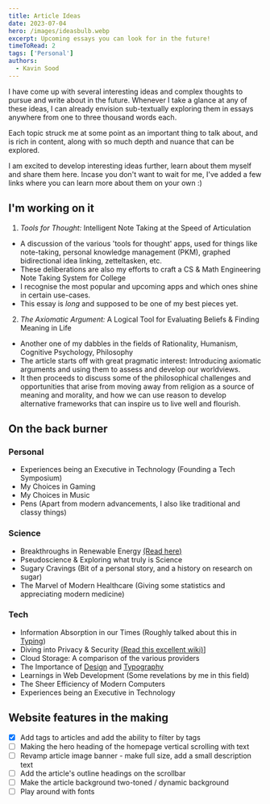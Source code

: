```yaml
---
title: Article Ideas
date: 2023-07-04
hero: /images/ideasbulb.webp
excerpt: Upcoming essays you can look for in the future!
timeToRead: 2
tags: ['Personal']
authors:
  - Kavin Sood
---
```


I have come up with several interesting ideas and complex thoughts to pursue and write about in the future. Whenever I take a glance at any of these ideas, I can already envision sub-textually exploring them in essays anywhere from one to three thousand words each.

Each topic struck me at some point as an important thing to talk about, and is rich in content, along with so much depth and nuance that can be explored.

I am excited to develop interesting ideas further, learn about them myself and share them here. Incase you don't want to wait for me, I've added a few links where you can learn more about them on your own :)

## I'm working on it
1) *Tools for Thought:* Intelligent Note Taking at the Speed of Articulation
- A discussion of the various 'tools for thought' apps, used for things like note-taking, personal knowledge management (PKM), graphed bidirectional idea linking, zetteltasken, etc.
- These deliberations are also my efforts to craft a CS & Math Engineering Note Taking System for College
- I recognise the most popular and upcoming apps and which ones shine in certain use-cases.
- This essay is *long* and supposed to be one of my best pieces yet.

2) *The Axiomatic Argument:* A Logical Tool for Evaluating Beliefs & Finding Meaning in Life
* Another one of my dabbles in the fields of Rationality, Humanism, Cognitive Psychology, Philosophy 
* The article starts off with great pragmatic interest: Introducing axiomatic arguments and using them to assess and develop our worldviews.
* It then proceeds to discuss some of the philosophical challenges and opportunities that arise from moving away from religion as a source of meaning and morality, and how we can use reason to develop alternative frameworks that can inspire us to live well and flourish.

## On the back burner
### Personal
* Experiences being an Executive in Technology (Founding a Tech Symposium)
* My Choices in Gaming
* My Choices in Music
* Pens (Apart from modern advancements, I also like traditional and classy things)
### Science
* Breakthroughs in Renewable Energy [(Read here)](https://www.technologyreview.com/topic/climate-change/clean-energy/)
* Pseudoscience & Exploring what truly is Science
* Sugary Cravings (Bit of a personal story, and a history on research on sugar)
* The Marvel of Modern Healthcare (Giving some statistics and appreciating modern medicine)
### Tech
* Information Absorption in our Times (Roughly talked about this in [Typing](https://kavinsood.com/post/typing))
* Diving into Privacy & Security [(Read this excellent wiki)](https://www.privacyguides.org/en)]
* Cloud Storage: A comparison of the various providers
* The Importance of [Design](https://medium.com/macoclock/what-makes-apple-design-so-good-d430ef97c6d2) and [Typography](https://www.youtube.com/watch?v=WVfRxFwVHQc&list=LL&index=2&pp=gAQBiAQB)
* Learnings in Web Development (Some revelations by me in this field)
* The Sheer Efficiency of Modern Computers
* Experiences being an Executive in Technology

## Website features in the making
- [x] Add tags to articles and add the ability to filter by tags
- [ ] Making the hero heading of the homepage vertical scrolling with text
- [ ] Revamp article image banner - make full size, add a small description text
- [ ] Add the article's outline headings on the scrollbar
- [ ] Make the article background two-toned / dynamic background
- [ ] Play around with fonts